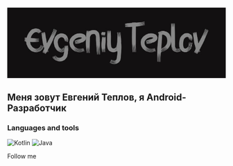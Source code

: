 ![Header](https://github.com/Guess56/Guess56/blob/main/assets/Logo.png)

## Меня зовут Евгений Теплов, я Android-Разработчик

### Languages and tools
![Kotlin](https://img.shields.io/badge/-Kotlin-121011?style=for-the-badge&logo=Kotlin)
![Java](https://img.shields.io/badge/-Java-121011?style=for-the-badge&logo=Java)

Follow me
